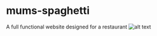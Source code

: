 # mums-spaghetti
A full functional website designed for a restaurant
![alt text](https://github.com/[Harkanni]/[mums-spaghetti]/blob/[main]/image5.jpg?raw=true)
